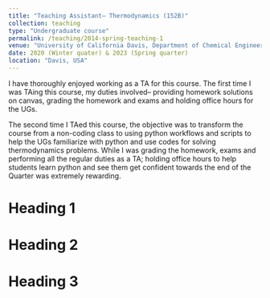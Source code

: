 ```yaml
---
title: "Teaching Assistant– Thermodynamics (152B)"
collection: teaching
type: "Undergraduate course"
permalink: /teaching/2014-spring-teaching-1
venue: "University of California Davis, Department of Chemical Engineering"
date: 2020 (Winter quater) & 2023 (Spring quarter) 
location: "Davis, USA"
---
```

I have thoroughly enjoyed working as a TA for this course. The first time I was TAing this course, my duties involved– providing homework solutions on canvas, grading the homework and exams and holding office hours for the UGs. 

The second time I TAed this course, the objective was to transform the course from a non-coding class to using python workflows and scripts to help the UGs familiarize with python and use codes for solving thermodynamics problems. While I was grading the homework, exams and performing all the regular duties as a TA; holding office hours to help students learn python and see them get confident towards the end of the Quarter was extremely rewarding. 




Heading 1
======

Heading 2
======

Heading 3
======
